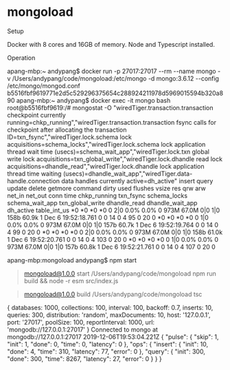 # mongoload

Setup

Docker with 8 cores and 16GB of memory.
Node and Typescript installed.

Operation

apang-mbp:~ andypang$ docker run -p 27017:27017 --rm --name mongo -v /Users/andypang/code/mongoload:/etc/mongo -d mongo:3.6.12 --config /etc/mongo/mongod.conf
b5516fbf9619771e2d5c529296375654c288924211978d5969015594b320a890
apang-mbp:~ andypang$ docker exec -it mongo bash
root@b5516fbf9619:/# mongostat -O "wiredTiger.transaction.transaction checkpoint currently running=chkp_running","wiredTiger.transaction.transaction fsync calls for checkpoint after allocating the transaction ID=txn_fsync","wiredTiger.lock.schema lock acquisitions=schema_locks","wiredTiger.lock.schema lock application thread wait time (usecs)=schema_wait_app","wiredTiger.lock.txn global write lock acquisitions=txn_global_write","wiredTiger.lock.dhandle read lock acquisitions=dhandle_read","wiredTiger.lock.dhandle lock application thread time waiting (usecs)=dhandle_wait_app","wiredTiger.data-handle.connection data handles currently active=dh_active"
insert query update delete getmore command dirty used flushes vsize   res qrw arw net_in net_out conn                time chkp_running txn_fsync schema_locks schema_wait_app txn_global_write dhandle_read dhandle_wait_app dh_active table_int_us
    *0    *0     *0     *0       0     2|0  0.0% 0.0%       0  973M 67.0M 0|0 1|0   158b   60.9k    1 Dec  6 19:52:18.761            0         0           14               0                4           95                0        20            0
    *0    *0     *0     *0       0     1|0  0.0% 0.0%       0  973M 67.0M 0|0 1|0   157b   60.7k    1 Dec  6 19:52:19.764            0         0           14               0                4           99                0        20            0
    *0    *0     *0     *0       0     2|0  0.0% 0.0%       0  973M 67.0M 0|0 1|0   158b   61.0k    1 Dec  6 19:52:20.761            0         0           14               0                4          103                0        20            0
    *0    *0     *0     *0       0     1|0  0.0% 0.0%       0  973M 67.0M 0|0 1|0   157b   60.8k    1 Dec  6 19:52:21.761            0         0           14               0                4          107                0        20            0

apang-mbp:mongoload andypang$ npm start

> mongoload@1.0.0 start /Users/andypang/code/mongoload
> npm run build && node -r esm src/index.js


> mongoload@1.0.0 build /Users/andypang/code/mongoload
> tsc

{ databases: 1000,
  collections: 100,
  interval: 100,
  backoff: 0.7,
  inserts: 10,
  queries: 300,
  distribution: 'random',
  maxDocuments: 10,
  host: '127.0.0.1',
  port: '27017',
  poolSize: 100,
  reportInterval: 1000,
  url: 'mongodb://127.0.0.1:27017' }
Connected to mongo at mongodb://127.0.0.1:27017
2019-12-06T19:53:04.221Z
{
  "pulse": {
    "skip": 1,
    "init": 1,
    "done": 0,
    "time": 0,
    "latency": 0
  },
  "ops": {
    "insert": {
      "init": 10,
      "done": 4,
      "time": 310,
      "latency": 77,
      "error": 0
    },
    "query": {
      "init": 300,
      "done": 300,
      "time": 8267,
      "latency": 27,
      "error": 0
    }
  }
}